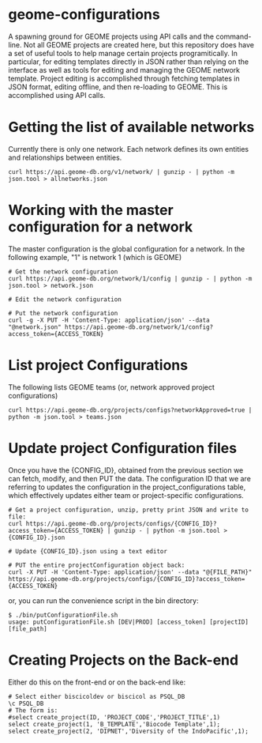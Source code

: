 # geome-configurations
A spawning ground for GEOME projects using API calls and the command-line.  Not all GEOME projects are created here, 
but this repository does have a set of useful tools to help manage certain projects programitically.  In particular,
for editing templates directly in JSON rather than relying on the interface as well as tools for editing and managing
the GEOME network template.  Project editing is accomplished through fetching templates in JSON format, editing offline,
and then re-loading to GEOME.  This is accomplished using API calls.

# Getting the list of available networks
Currently there is only one network.  Each network defines its own entities and relationships between entities.
```
curl https://api.geome-db.org/v1/network/ | gunzip - | python -m json.tool > allnetworks.json
```

# Working with the master configuration for a network
The master configuration is the global configuration for a network. In the following example, "1" is network 1
(which is GEOME)
```
# Get the network configuration
curl https://api.geome-db.org/network/1/config | gunzip - | python -m json.tool > network.json

# Edit the network configuration

# Put the network configuration
curl -g -X PUT -H 'Content-Type: application/json' --data "@network.json" https://api.geome-db.org/network/1/config?access_token={ACCESS_TOKEN}
```

# List project Configurations 
The following lists GEOME teams (or, network approved project configurations)
```
curl https://api.geome-db.org/projects/configs?networkApproved=true | python -m json.tool > teams.json
```

# Update project Configuration files
Once you have the {CONFIG_ID}, obtained from the previous section we can fetch, modify, and then PUT the data.
The configuration ID that we are referring to updates the configuration in the project_configurations table, 
which effectively updates either team or project-specific configurations.
```
# Get a project configuration, unzip, pretty print JSON and write to file: 
curl https://api.geome-db.org/projects/configs/{CONFIG_ID}?access_token={ACCESS_TOKEN} | gunzip - | python -m json.tool > {CONFIG_ID}.json

# Update {CONFIG_ID}.json using a text editor

# PUT the entire projectConfiguration object back:
curl -X PUT -H 'Content-Type: application/json' --data "@{FILE_PATH}" https://api.geome-db.org/projects/configs/{CONFIG_ID}?access_token={ACCESS_TOKEN}
```

or, you can run the convenience script in the bin directory:
```
$ ./bin/putConfigurationFile.sh
usage: putConfigurationFile.sh [DEV|PROD] [access_token] [projectID] [file_path]
```

# Creating Projects on the Back-end
Either do this on the front-end or on the back-end like:
```
# Select either biscicoldev or biscicol as PSQL_DB
\c PSQL_DB
# The form is:
#select create_project(ID, 'PROJECT_CODE','PROJECT_TITLE',1)
select create_project(1, 'B_TEMPLATE','Biocode Template',1);
select create_project(2, 'DIPNET','Diversity of the IndoPacific',1);
```
